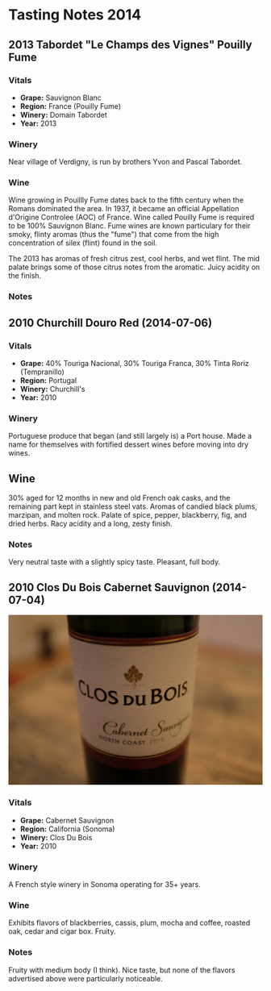 # Tasting Notes 2014

## 2013 Tabordet "Le Champs des Vignes" Pouilly Fume

### Vitals

* **Grape:** Sauvignon Blanc
* **Region:** France (Pouilly Fume)
* **Winery:** Domain Tabordet
* **Year:** 2013

### Winery

Near village of Verdigny, is run by brothers Yvon and Pascal Tabordet.

### Wine

Wine growing in Pouillly Fume dates back to the fifth century when the Romans dominated the area. In 1937, it became an official Appellation d'Origine Controlee (AOC) of France. Wine called Pouilly Fume is required to be 100% Sauvignon Blanc. Fume wines are known particulary for their smoky, flinty aromas (thus the "fume") that come from the high concentration of silex (flint) found in the soil.

The 2013 has aromas of fresh citrus zest, cool herbs, and wet flint. The mid palate brings some of those citrus notes from the aromatic. Juicy acidity on the finish.

### Notes

## 2010 Churchill Douro Red (2014-07-06)

### Vitals

* **Grape:** 40% Touriga Nacional, 30% Touriga Franca, 30% Tinta Roriz (Tempranillo)
* **Region:** Portugal
* **Winery:** Churchill's
* **Year:** 2010

### Winery

Portuguese produce that began (and still largely is) a Port house. Made a name for themselves with fortified dessert wines before moving into dry wines.

## Wine

30% aged for 12 months in new and old French oak casks, and the remaining part kept in stainless steel vats. Aromas of candied black plums, marzipan, and molten rock. Palate of spice, pepper, blackberry, fig, and dried herbs. Racy acidity and a long, zesty finish.

### Notes

Very neutral taste with a slightly spicy taste. Pleasant, full body.

## 2010 Clos Du Bois Cabernet Sauvignon (2014-07-04)

![2010 Clos Du Bois Cabernet Sauvignon](./2014/2014-07-06-churchill.jpg)

### Vitals

* **Grape:** Cabernet Sauvignon
* **Region:** California (Sonoma)
* **Winery:** Clos Du Bois
* **Year:** 2010

### Winery

A French style winery in Sonoma operating for 35+ years.

### Wine

Exhibits flavors of blackberries, cassis, plum, mocha and coffee, roasted oak, cedar and cigar box. Fruity.

### Notes

Fruity with medium body (I think). Nice taste, but none of the flavors advertised above were particularly noticeable.

